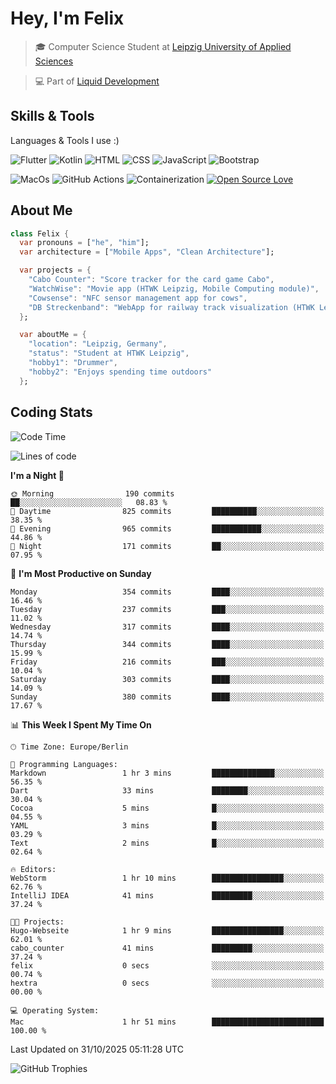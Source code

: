 # Hey, I'm Felix 
<!--
[![GitHub followers](https://img.shields.io/github/followers/flixcoo?style=social)](https://github.com/flixcoo)
[![GitHub stars](https://img.shields.io/github/stars/flixcoo?style=social)](https://github.com/flixcoo)
-->

> 🎓 Computer Science Student at [Leipzig University of Applied Sciences](https://htwk-leipzig.de)

>  💻 Part of [Liquid Development](https://github.com/LiquidDevelopmentDE)

<!-- ![Felix's GitHub stats](https://github-readme-stats.vercel.app/api?username=flixcoo&show_icons=true&theme=radical) -->
## Skills & Tools
Languages & Tools I use :)

![Flutter](https://img.shields.io/badge/Multi--Platform-Flutter-informational?style=flat&color=027DFD&logo=flutter&logoColor=027DFD)
![Kotlin](https://img.shields.io/badge/Android-Kotlin-informational?style=flat&color=7F52FF&logo=kotlin&logoColor=7F52FF)
![HTML](https://img.shields.io/badge/Web-HTML5-informational?style=flat&color=E34F26&logo=html5&logoColor=E34F26)
![CSS](https://img.shields.io/badge/Web-CSS3-informational?style=flat&color=F43059&logo=css&logoColor=F43059)
![JavaScript](https://img.shields.io/badge/Web-JavaScript-informational?style=flat&logo=javascript&color=F7DF1E)
![Bootstrap](https://img.shields.io/badge/Web-Bootstrap_5-informational?style=flat&color=7952B3&logo=bootstrap&logoColor=7952B3)

![MacOs](https://img.shields.io/badge/System-MacOS-informational?style=flat&logo=apple&logoColor=FFFFFF&color=222)
![GitHub Actions](https://img.shields.io/badge/CI/CD-GitHub_Actions-informational?style=flat&color=DD5D20&logo=github-actions&logoColor=DD5D20)
![Containerization](https://img.shields.io/badge/Containerization-Docker-informational?style=flat&color=2496ED&logo=docker&logoColor=2496ED)
[![Open Source Love](https://badges.frapsoft.com/os/v1/open-source.svg?v=102)](https://github.com/ellerbrock/open-source-badge/)

## About Me

```dart
class Felix {
  var pronouns = ["he", "him"];
  var architecture = ["Mobile Apps", "Clean Architecture"];

  var projects = {
    "Cabo Counter": "Score tracker for the card game Cabo",
    "WatchWise": "Movie app (HTWK Leipzig, Mobile Computing module)",
    "Cowsense": "NFC sensor management app for cows",
    "DB Streckenband": "WebApp for railway track visualization (HTWK Leipzig, Software Project module)"
  };

  var aboutMe = {
    "location": "Leipzig, Germany",
    "status": "Student at HTWK Leipzig",
    "hobby1": "Drummer",
    "hobby2": "Enjoys spending time outdoors"
  };
```

## Coding Stats
<!--START_SECTION:waka-->
![Code Time](http://img.shields.io/badge/Code%20Time-343%20hrs%2026%20mins-blue)

![Lines of code](https://img.shields.io/badge/From%20Hello%20World%20I%27ve%20Written-292.3%20thousand%20lines%20of%20code-blue)

**I'm a Night 🦉** 

```text
🌞 Morning                190 commits         ██░░░░░░░░░░░░░░░░░░░░░░░   08.83 % 
🌆 Daytime                825 commits         ██████████░░░░░░░░░░░░░░░   38.35 % 
🌃 Evening                965 commits         ███████████░░░░░░░░░░░░░░   44.86 % 
🌙 Night                  171 commits         ██░░░░░░░░░░░░░░░░░░░░░░░   07.95 % 
```
📅 **I'm Most Productive on Sunday** 

```text
Monday                   354 commits         ████░░░░░░░░░░░░░░░░░░░░░   16.46 % 
Tuesday                  237 commits         ███░░░░░░░░░░░░░░░░░░░░░░   11.02 % 
Wednesday                317 commits         ████░░░░░░░░░░░░░░░░░░░░░   14.74 % 
Thursday                 344 commits         ████░░░░░░░░░░░░░░░░░░░░░   15.99 % 
Friday                   216 commits         ███░░░░░░░░░░░░░░░░░░░░░░   10.04 % 
Saturday                 303 commits         ████░░░░░░░░░░░░░░░░░░░░░   14.09 % 
Sunday                   380 commits         ████░░░░░░░░░░░░░░░░░░░░░   17.67 % 
```


📊 **This Week I Spent My Time On** 

```text
🕑︎ Time Zone: Europe/Berlin

💬 Programming Languages: 
Markdown                 1 hr 3 mins         ██████████████░░░░░░░░░░░   56.35 % 
Dart                     33 mins             ████████░░░░░░░░░░░░░░░░░   30.04 % 
Cocoa                    5 mins              █░░░░░░░░░░░░░░░░░░░░░░░░   04.55 % 
YAML                     3 mins              █░░░░░░░░░░░░░░░░░░░░░░░░   03.29 % 
Text                     2 mins              █░░░░░░░░░░░░░░░░░░░░░░░░   02.64 % 

🔥 Editors: 
WebStorm                 1 hr 10 mins        ████████████████░░░░░░░░░   62.76 % 
IntelliJ IDEA            41 mins             █████████░░░░░░░░░░░░░░░░   37.24 % 

🐱‍💻 Projects: 
Hugo-Webseite            1 hr 9 mins         ████████████████░░░░░░░░░   62.01 % 
cabo_counter             41 mins             █████████░░░░░░░░░░░░░░░░   37.24 % 
felix                    0 secs              ░░░░░░░░░░░░░░░░░░░░░░░░░   00.74 % 
hextra                   0 secs              ░░░░░░░░░░░░░░░░░░░░░░░░░   00.00 % 

💻 Operating System: 
Mac                      1 hr 51 mins        █████████████████████████   100.00 % 
```


 Last Updated on 31/10/2025 05:11:28 UTC
<!--END_SECTION:waka-->

![GitHub Trophies](https://github-profile-trophy.vercel.app/?username=flixcoo&theme=onedark&row=1)
